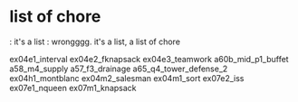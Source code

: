 
# list of chore
: it's a list
: wrongggg. it's a list, a list of chore

ex04e1_interval
ex04e2_fknapsack
ex04e3_teamwork
a60b_mid_p1_buffet
a58_m4_supply
a57_f3_drainage
a65_q4_tower_defense_2
ex04h1_montblanc
ex04m2_salesman
ex04m1_sort
ex07e2_iss
ex07e1_nqueen
ex07m1_knapsack